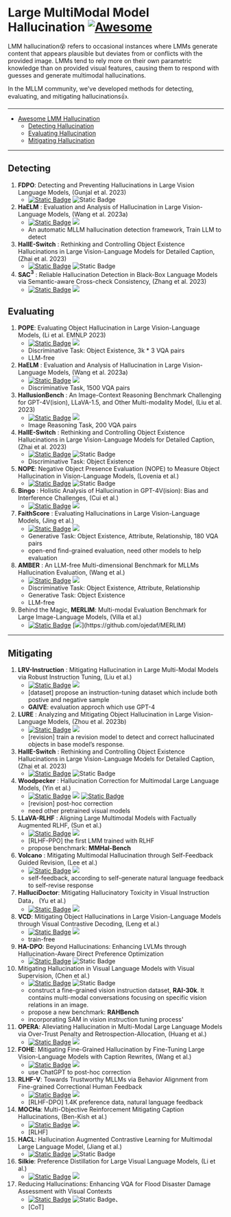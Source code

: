 # Large MultiModal Model Hallucination [![Awesome](https://cdn.rawgit.com/sindresorhus/awesome/d7305f38d29fed78fa85652e3a63e154dd8e8829/media/badge.svg)](https://github.com/sindresorhus/awesome)

LMM hallucination😵 refers to occasional instances where LMMs generate content that appears plausible but deviates from or conflicts with the provided image. 
LMMs tend to rely more on their own parametric knowledge than on provided visual features, causing them to respond with guesses and generate multimodal hallucinations.

In the MLLM community, we've developed methods for detecting, evaluating, and mitigating hallucinations👍.

---
- [Awesome LMM Hallucination](#large-multiModal-model-hallucination)
     - [Detecting Hallucination](#detecting)
     - [Evaluating Hallucination](#evaluating)
     - [Mitigating Hallucination](#mitigating)

---

## Detecting
1. **FDPO**: Detecting and Preventing Hallucinations in Large Vision Language Models, (Gunjal et al. 2023)
     - [![Static Badge](https://img.shields.io/badge/2308.06394-red?logo=arxiv)](https://arxiv.org/abs/2308.06394)  ![Static Badge](https://img.shields.io/badge/not_release-black?logo=github)
2. **HaELM** : Evaluation and Analysis of Hallucination in Large Vision-Language Models, (Wang et al. 2023a)
   - [![Static Badge](https://img.shields.io/badge/2308.15126-red?logo=arxiv)](https://arxiv.org/abs/2308.15126)   [![](https://img.shields.io/badge/HaELM-black?logo=github)](https://github.com/junyangwang0410/HaELM)
   - An automatic MLLM hallucination detection framework, Train LLM to detect
3. **HallE-Switch** : Rethinking and Controlling Object Existence Hallucinations in Large Vision-Language Models for Detailed Caption, (Zhai et al. 2023)
   - [![Static Badge](https://img.shields.io/badge/2310.01779-red?logo=arxiv)](https://arxiv.org/pdf/2310.01779v1.pdf) ![Static Badge](https://img.shields.io/badge/not_release-black?logo=github)
4. **SAC$`^3`$** : Reliable Hallucination Detection in Black-Box Language Models via Semantic-aware Cross-check Consistency, (Zhang et al. 2023)
     - [![Static Badge](https://img.shields.io/badge/2311.01740-red?logo=arxiv)](https://arxiv.org/abs/2311.01740)  [![](https://img.shields.io/badge/SAC$`^3`$-black?logo=github)](https://github.com/intuit/sac3)
   

## Evaluating

1. **POPE**: Evaluating Object Hallucination in Large Vision-Language Models, (Li et al. EMNLP 2023)
   - [![Static Badge](https://img.shields.io/badge/2305.10355-red?logo=arxiv)](https://arxiv.org/abs/2305.10355) [![](https://img.shields.io/badge/POPE-black?logo=github)](https://github.com/AoiDragon/POPE)
   - Discriminative Task: Object Existence, 3k * 3 VQA pairs
   - LLM-free
2. **HaELM** : Evaluation and Analysis of Hallucination in Large Vision-Language Models, (Wang et al. 2023a)
   - [![Static Badge](https://img.shields.io/badge/2308.15126-red?logo=arxiv)](https://arxiv.org/abs/2308.15126)   [![](https://img.shields.io/badge/HaELM-black?logo=github)](https://github.com/junyangwang0410/HaELM)
   - Discriminative Task, 1500 VQA pairs
3. **HallusionBench** : An Image-Context Reasoning Benchmark Challenging for GPT-4V(ision), LLaVA-1.5, and Other Multi-modality Model, (Liu et al. 2023)
    - [![Static Badge](https://img.shields.io/badge/2310.14566-red?logo=arxiv)](https://arxiv.org/abs/2310.14566)  [![](https://img.shields.io/badge/HallusionBench-black?logo=github)](https://github.com/tianyi-lab/HallusionBench)
   - Image Reasoning Task, 200 VQA pairs
4. **HallE-Switch** : Rethinking and Controlling Object Existence Hallucinations in Large Vision-Language Models for Detailed Caption, (Zhai et al. 2023)
   - [![Static Badge](https://img.shields.io/badge/2310.01779-red?logo=arxiv)](https://arxiv.org/pdf/2310.01779) ![Static Badge](https://img.shields.io/badge/not_release-black?logo=github)
   - Discriminative Task: Object Existence
5. **NOPE**: Negative Object Presence Evaluation (NOPE) to Measure Object Hallucination in Vision-Language Models, (Lovenia et al.)
   - [![Static Badge](https://img.shields.io/badge/2310.05338-red?logo=arxiv)](https://arxiv.org/abs/2310.05338) ![Static Badge](https://img.shields.io/badge/not_release-black?logo=github)
6. **Bingo** : Holistic Analysis of Hallucination in GPT-4V(ision): Bias and Interference Challenges, (Cui et al.)
   - [![Static Badge](https://img.shields.io/badge/2311.03287-red?logo=arxiv)](https://arxiv.org/pdf/2311.03287) [![](https://img.shields.io/badge/Bingo-black?logo=github)](https://github.com/gzcch/Bingo)
7. **FaithScore** : Evaluating Hallucinations in Large Vision-Language Models, (Jing et al.)
   - [![Static Badge](https://img.shields.io/badge/2311.01477-red?logo=arxiv)](https://arxiv.org/pdf/2311.01477)  [![](https://img.shields.io/badge/FaithScore-black?logo=github)](https://github.com/bcdnlp/faithscore)
   - Generative Task: Object Existence, Attribute, Relationship, 180 VQA pairs
   - open-end find-grained evaluation, need other models to help evaluation
8. **AMBER** : An LLM-free Multi-dimensional Benchmark for MLLMs Hallucination Evaluation, (Wang et al.)
    - [![Static Badge](https://img.shields.io/badge/2311.07397-red?logo=arxiv)](https://arxiv.org/pdf/2311.07397)  [![](https://img.shields.io/badge/AMBER-black?logo=github)](https://github.com/junyangwang0410/amber)
    - Discriminative Task: Object Existence, Attribute, Relationship
    - Generative Task: Object Existence
    - LLM-free
9. Behind the Magic, **MERLIM**: Multi-modal Evaluation Benchmark for Large Image-Language Models, (Villa et al.)
    - [![Static Badge](https://img.shields.io/badge/2312.02219-red?logo=arxiv)](https://arxiv.org/abs/2312.02219)  [![](https://img.shields.io/badge/MERLIM--(404_now)-black?logo=github)](https://github.com/ojedaf/MERLIM)


---

## Mitigating

1. **LRV-Instruction** : Mitigating Hallucination in Large Multi-Modal Models via Robust Instruction Tuning, (Liu et al.)
   - [![Static Badge](https://img.shields.io/badge/2306.14565-red?logo=arxiv)](http://arxiv.org/abs/2306.14565)  [![](https://img.shields.io/badge/LRV--Instruction-black?logo=github)](https://github.com/FuxiaoLiu/LRV-Instruction)
   - [dataset] propose an instruction-tuning dataset which include both postive and negative sample
   - **GAIVE**: evaluation approch which use GPT-4
2. **LURE** : Analyzing and Mitigating Object Hallucination in Large Vision-Language Models, (Zhou et al. 2023b)
   - [![Static Badge](https://img.shields.io/badge/2310.00754-red?logo=arxiv)](https://arxiv.org/pdf/2310.00754) [![](https://img.shields.io/badge/LURE-black?logo=github)](https://github.com/YiyangZhou/LURE)
   -  [revision] train a revision model to detect and correct hallucinated objects in base model’s response. 
3. **HallE-Switch** : Rethinking and Controlling Object Existence Hallucinations in Large Vision-Language Models for Detailed Caption, (Zhai et al. 2023)
   - [![Static Badge](https://img.shields.io/badge/2310.01779-red?logo=arxiv)](https://arxiv.org/pdf/2310.01779)  ![Static Badge](https://img.shields.io/badge/not_release-black?logo=github)
4. **Woodpecker** : Hallucination Correction for Multimodal Large Language Models, (Yin et al.)
   - [![Static Badge](https://img.shields.io/badge/2310.16045-red?logo=arxiv)](https://arxiv.org/abs/2310.16045) [![](https://img.shields.io/badge/Woodpecker-black?logo=github)](https://github.com/BradyFU/Woodpecker)  [![Static Badge](https://img.shields.io/badge/demo-yellow)](https://f252626b321420bfb1.gradio.live/)
   - [revision] post-hoc correction
   - need other pretrained visual models
5. **LLaVA-RLHF** : Aligning Large Multimodal Models with Factually Augmented RLHF, (Sun et al.)
   - [![Static Badge](https://img.shields.io/badge/2309.14525-red?logo=arxiv)](https://arxiv.org/abs/2309.14525) [![](https://img.shields.io/badge/LLaVA--RLHF-black?logo=github)](https://github.com/llava-rlhf/LLaVA-RLHF)
   - [RLHF-PPO] the first LMM trained with RLHF
   - propose benchmark: **MMHal-Bench**
6. **Volcano** : Mitigating Multimodal Hallucination through Self-Feedback Guided Revision, (Lee et al.)
   - [![Static Badge](https://img.shields.io/badge/2311.07362-red?logo=arxiv)](https://arxiv.org/abs/2311.07362) [![](https://img.shields.io/badge/Volcano-black?logo=github)](https://github.com/kaistAI/Volcano)
   - self-feedback, according to self-generate natural language feedback to self-revise response
7. **HalluciDoctor**: Mitigating Hallucinatory Toxicity in Visual Instruction Data， (Yu et al.)
   - [![Static Badge](https://img.shields.io/badge/2311.13614-red?logo=arxiv)](https://arxiv.org/abs/2311.13614) [![](https://img.shields.io/badge/HalluciDoctor-black?logo=github)](https://github.com/Yuqifan1117/HalluciDoctor)
8. **VCD**: Mitigating Object Hallucinations in Large Vision-Language Models through Visual Contrastive Decoding, (Leng et al.)
   - [![Static Badge](https://img.shields.io/badge/2311.16922-red?logo=arxiv)](https://arxiv.org/abs/2311.16922) [![](https://img.shields.io/badge/VCD-black?logo=github)](https://github.com/DAMO-NLP-SG/VCD)
   - train-free
9. **HA-DPO**: Beyond Hallucinations: Enhancing LVLMs through Hallucination-Aware Direct Preference Optimization
   - [![Static Badge](https://img.shields.io/badge/2311.16839-red?logo=arxiv)](https://arxiv.org/abs/2311.16839) ![Static Badge](https://img.shields.io/badge/not_release-black?logo=github)
10. Mitigating Hallucination in Visual Language Models with Visual Supervision, (Chen et al.)
    - [![Static Badge](https://img.shields.io/badge/2311.16479-red?logo=arxiv)](https://arxiv.org/abs/2311.16479) ![Static Badge](https://img.shields.io/badge/not_release-black?logo=github)
    - construct a fine-grained vision instruction dataset, **RAI-30k**. It contains multi-modal conversations focusing on specific vision relations in an image.
    - propose a new benchmark: **RAHBench**
    - incorporating SAM in vision instruction tuning process'
11. **OPERA**: Alleviating Hallucination in Multi-Modal Large Language Models via Over-Trust Penalty and Retrospection-Allocation, (Huang et al.)
    - [![Static Badge](https://img.shields.io/badge/2311.17911-red?logo=arxiv)](https://arxiv.org/abs/2311.17911) [![](https://img.shields.io/badge/OPERA-black?logo=github)](https://github.com/shikiw/OPERA)
12. **FOHE**: Mitigating Fine-Grained Hallucination by Fine-Tuning Large Vision-Language Models with Caption Rewrites, (Wang et al.)
    - [![Static Badge](https://img.shields.io/badge/2312.01701-red?logo=arxiv)](https://arxiv.org/abs/2312.01701) [![](https://img.shields.io/badge/FOHE-black?logo=github)](https://github.com/Anonymousanoy/FOHE)
    - use ChatGPT to post-hoc correction
13. **RLHF-V**: Towards Trustworthy MLLMs via Behavior Alignment from Fine-grained Correctional Human Feedback
    - [![Static Badge](https://img.shields.io/badge/2312.00849-red?logo=arxiv)](https://arxiv.org/abs/2312.00849) [![](https://img.shields.io/badge/RLHF--V-black?logo=github)](https://github.com/RLHF-V/RLHF-V)
    - [RLHF-DPO] 1.4K preference data, natural language feedback
14. **MOCHa**: Multi-Objective Reinforcement Mitigating Caption Hallucinations, (Ben-Kish et al.)
    - [![Static Badge](https://img.shields.io/badge/2312.03631-red?logo=arxiv)](https://arxiv.org/abs/2312.03631) [![](https://img.shields.io/badge/Mocha-black?logo=github)](https://github.com/assafbk/mocha_code)
    - [RLHF]
15. **HACL**: Hallucination Augmented Contrastive Learning for Multimodal Large Language Model, (Jiang et al.)
    - [![Static Badge](https://img.shields.io/badge/2312.06968-red?logo=arxiv)](https://arxiv.org/abs/2312.06968) ![Static Badge](https://img.shields.io/badge/not_release-black?logo=github)
16. **Silkie**: Preference Distillation for Large Visual Language Models, (Li et al.)
    - [![Static Badge](https://img.shields.io/badge/2312.10665-red?logo=arxiv)](https://arxiv.org/abs/2312.10665) [![](https://img.shields.io/badge/Silkie-black?logo=github)](https://github.com/vlf-silkie/VLFeedback)
17. Reducing Hallucinations: Enhancing VQA for Flood Disaster Damage Assessment with Visual Contexts
     - [![Static Badge](https://img.shields.io/badge/2312.13848-red?logo=arxiv)](https://arxiv.org/abs/2312.13848) ![Static Badge](https://img.shields.io/badge/not_release-black?logo=github)、
     - [CoT]






